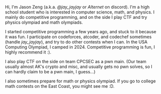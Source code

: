 Hi, I'm Jason Zeng (a.k.a. _@jay\_jayjay_ or _Alternet_ on discord). I'm a high school student who is interested in computer science, math, and physics. I mainly do competitive programming, and on the side I play CTF and try physics olympiad and math olympiads.

I started competitive programming a few years ago, and stuck to it because it was fun. I participate on codeforces, atcoder, and codechef sometimes (handle _jay\_jayjay_), and try to do other contests when I can. In the USA Computing Olympiad, I camped in 2024. Competitive programming is fun, I highly recommend it :).

I also play CTF on the side on team CPCSEC as a pwn main. (Our team usually almost AK's crypto and misc, and usually gets no pwn solves, so I can hardly claim to be a pwn main, I guess...)

I also sometimes prepare for math or physics olympiad. If you go to college math contests on the East Coast, you might see me :D.
